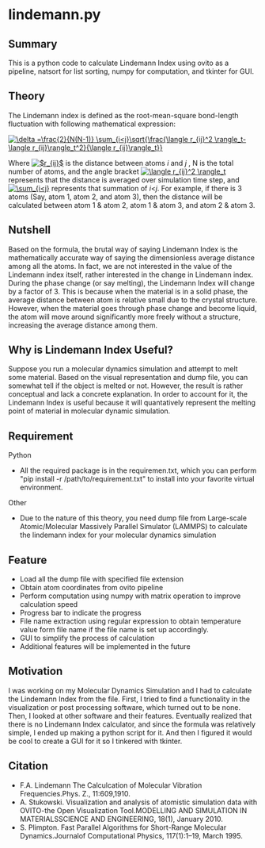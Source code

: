 # lindemann.py
## Summary
This is a python code to calculate Lindemann Index using ovito as a pipeline, natsort for list sorting, numpy for computation, and tkinter for GUI.

## Theory
The Lindemann index is defined as the root-mean-square bond-length fluctuation with following mathematical expression:

<a href="https://www.codecogs.com/eqnedit.php?latex=\delta&space;=\frac{2}{N(N-1)}&space;\sum_{i<j}\sqrt{\frac{\langle&space;r_{ij}^2&space;\rangle_t-\langle&space;r_{ij}\rangle_t^2}{\langle&space;r_{ij}\rangle_t}}" target="_blank"><img src="https://latex.codecogs.com/gif.latex?\delta&space;=\frac{2}{N(N-1)}&space;\sum_{i<j}\sqrt{\frac{\langle&space;r_{ij}^2&space;\rangle_t-\langle&space;r_{ij}\rangle_t^2}{\langle&space;r_{ij}\rangle_t}}" title="\delta =\frac{2}{N(N-1)} \sum_{i<j}\sqrt{\frac{\langle r_{ij}^2 \rangle_t-\langle r_{ij}\rangle_t^2}{\langle r_{ij}\rangle_t}}" /></a>

Where <a href="https://www.codecogs.com/eqnedit.php?latex=$r_{ij}$" target="_blank"><img src="https://latex.codecogs.com/gif.latex?$r_{ij}$" title="$r_{ij}$" /></a> is the distance between atoms *i* and *j* , N is the total number of atoms, and
the angle bracket <a href="https://www.codecogs.com/eqnedit.php?latex=\langle&space;r_{ij}^2&space;\rangle_t" target="_blank"><img src="https://latex.codecogs.com/gif.latex?\langle&space;r_{ij}^2&space;\rangle_t" title="\langle r_{ij}^2 \rangle_t" /></a> represents that the distance is averaged over simulation time step, and <a href="https://www.codecogs.com/eqnedit.php?latex=\sum_{i<j}" target="_blank"><img src="https://latex.codecogs.com/gif.latex?\sum_{i<j}" title="\sum_{i<j}" /></a> represents that summation of *i*<*j*. For example, if there is 3 atoms (Say, atom 1, atom 2, and atom 3), then the distance will be calculated between atom 1 & atom 2, atom 1 & atom 3, and atom 2 & atom 3.
## Nutshell
Based on the formula, the brutal way of saying Lindemann Index is the mathematically accurate way of saying the dimensionless average distance among all the atoms. In fact, we are not interested in the value of the Lindemann index itself, rather interested in the change in Lindemann index. During the phase change (or say melting), the Lindemann Index will change by a factor of 3. This is because when the material is in a solid phase, the average distance between atom is relative small due to the crystal structure. However, when the material goes through phase change and become liquid, the atom will move around significantly more freely without a structure, increasing the average distance among them.

## Why is Lindemann Index Useful?
Suppose you run a molecular dynamics simulation and attempt to melt some material. Based on the visual representation and dump file, you can somewhat tell if the object is melted or not. However, the result is rather conceptual and lack a concrete explanation. In order to account for it, the Lindemann Index is useful because it will quantatively represent the melting point of material in molecular dynamic simulation.  

## Requirement
Python
- All the required package is in the requiremen.txt, which you can perform "pip install -r /path/to/requirement.txt" to install into your favorite virtual environment.

Other
- Due to the nature of this theory, you need dump file from Large-scale Atomic/Molecular Massively Parallel Simulator (LAMMPS) to calculate the lindemann index for your molecular dynamics simulation


## Feature
- Load all the dump file with specified file extension
- Obtain atom coordinates from ovito pipeline
- Perform computation using numpy with matrix operation to improve calculation speed
- Progress bar to indicate the progress
- File name extraction using regular expression to obtain temperature value form file name if the file name is set up accordingly.
- GUI to simplify the process of calculation
- Additional features will be implemented in the future

## Motivation
I was working on my Molecular Dynamics Simulation and I had to calculate the  Lindemann Index from the file. First, I tried to find a functionality in the visualization or post processing software, which turned out to be none. Then, I looked at other software and their features. Eventually realized that there is no Lindemann Index calculator, and since the formula was relatively simple, I ended up making a python script for it. And then I figured it would be cool to create a GUI for it so I tinkered with tkinter. 

## Citation
- F.A. Lindemann The Calculcation of Molecular Vibration Frequencies.Phys. Z., 11:609,1910.
- A. Stukowski. Visualization and analysis of atomistic simulation data with OVITO-the Open Visualization Tool.MODELLING  AND  SIMULATION  IN  MATERIALSSCIENCE AND ENGINEERING, 18(1), January 2010.
- S. Plimpton. Fast Parallel Algorithms for Short-Range Molecular Dynamics.Journalof Computational Physics, 117(1):1–19, March 1995.
